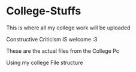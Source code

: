 # College-Stuffs
This is where all my college work will be uploaded

Constructive Criticism IS welcome :3

These are the actual files from the College Pc

Using my college File structure
